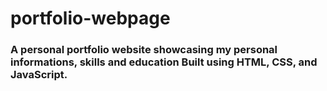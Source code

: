 # portfolio-webpage
### A personal portfolio website showcasing my personal informations, skills and education Built using HTML, CSS, and JavaScript.
